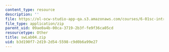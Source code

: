 ```yaml
---
content_type: resource
description: ''
file: https://ol-ocw-studio-app-qa.s3.amazonaws.com/courses/6-01sc-introduction-to-electrical-engineering-and-computer-science-i-spring-2011/b3d190f72d192d545598c9d0b6a99e27_swLab04.zip
file_type: application/zip
parent_uid: 09ae0a4b-00ca-3719-2b3f-fe9f36ca05cd
resourcetype: Other
title: swLab04.zip
uid: b3d190f7-2d19-2d54-5598-c9d0b6a99e27
---
```

